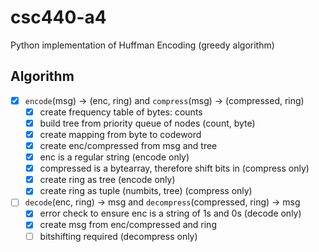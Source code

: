 # csc440-a4
Python implementation of Huffman Encoding (greedy algorithm)


## Algorithm
- [x] `encode`(msg) -> (enc, ring) and `compress`(msg) -> (compressed, ring)
    - [x] create frequency table of bytes: counts
    - [x] build tree from priority queue of nodes (count, byte)
    - [x] create mapping from byte to codeword
    - [x] create enc/compressed from msg and tree
    - [x] enc is a regular string (encode only)
    - [x] compressed is a bytearray, therefore shift bits in (compress only)
    - [x] create ring as tree (encode only)
    - [x] create ring as tuple (numbits, tree) (compress only) 
- [ ] `decode`(enc, ring) -> msg  and `decompress`(compressed, ring) -> msg
    - [x] error check to ensure enc is a string of 1s and 0s (decode only)
    - [x] create msg from enc/compressed and ring
    - [ ] bitshifting required (decompress only)
